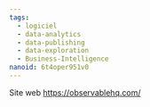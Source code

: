 ```yaml
---
tags:
  - logiciel
  - data-analytics
  - data-publishing
  - data-exploration
  - Business-Intelligence
nanoid: 6t4oper951v0
---
```

Site web https://observablehq.com/

